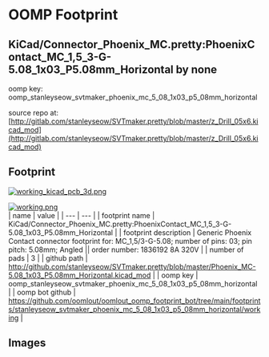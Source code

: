 # OOMP Footprint  
## KiCad/Connector_Phoenix_MC.pretty:PhoenixContact_MC_1,5_3-G-5.08_1x03_P5.08mm_Horizontal  by none  
  
oomp key: oomp_stanleyseow_svtmaker_phoenix_mc_5_08_1x03_p5_08mm_horizontal  
  
source repo at: [http://gitlab.com/stanleyseow/SVTmaker.pretty/blob/master/z_Drill_05x6.kicad_mod](http://gitlab.com/stanleyseow/SVTmaker.pretty/blob/master/z_Drill_05x6.kicad_mod)  
## Footprint  
  
[![working_kicad_pcb_3d.png](working_kicad_pcb_3d_600.png)](working_kicad_pcb_3d.png)  
  
[![working.png](working_600.png)](working.png)  
| name | value | 
| --- | --- | 
| footprint name | KiCad/Connector_Phoenix_MC.pretty:PhoenixContact_MC_1,5_3-G-5.08_1x03_P5.08mm_Horizontal | 
| footprint description | Generic Phoenix Contact connector footprint for: MC_1,5/3-G-5.08; number of pins: 03; pin pitch: 5.08mm; Angled || order number: 1836192 8A 320V | 
| number of pads | 3 | 
| github path | http://github.com/stanleyseow/SVTmaker.pretty/blob/master/Phoenix_MC-5.08_1x03_P5.08mm_Horizontal.kicad_mod | 
| oomp key | oomp_stanleyseow_svtmaker_phoenix_mc_5_08_1x03_p5_08mm_horizontal | 
| oomp bot github | https://github.com/oomlout/oomlout_oomp_footprint_bot/tree/main/footprints/stanleyseow_svtmaker_phoenix_mc_5_08_1x03_p5_08mm_horizontal/working | 
## Images  
